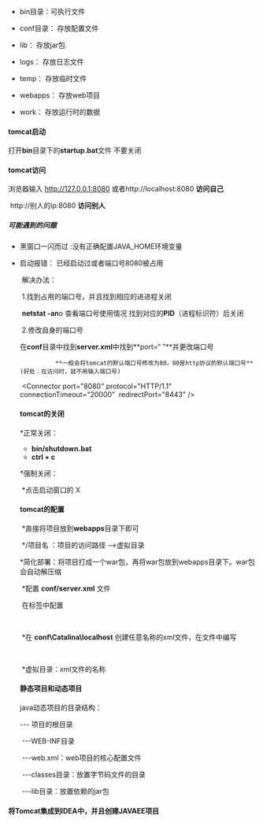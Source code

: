 * bin目录：可执行文件

* conf目录：   存放配置文件
* lib：          存放jar包
* logs：       存放日志文件
* temp：       存放临时文件
* webapps：  存放web项目
* work：          存放运行时的数据

#### tomcat启动

打开**bin**目录下的**startup.bat**文件     不要关闭

#### tomcat访问

浏览器输入 http://127.0.0.1:8080     或者http://localhost:8080        **访问自己**

​                    http://别人的ip:8080                                                            **访问别人**

##### 可能遇到的问题

* 黑窗口一闪而过  :没有正确配置JAVA_HOME环境变量

* 启动报错：           已经启动过或者端口号8080被占用

  ​	解决办法：

  ​			1.找到占用的端口号，并且找到相应的进进程关闭

  ​					**netstat -an**o  查看端口号使用情况     找到对应的**PID**（进程标识符）后关闭

  ​			2.修改自身的端口号

  ​					在**conf**目录中找到**server.xml**中找到**port=“ ”**并更改端口号   

     			**一般会将tomcat的默认端口号修改为80，80是http协议的默认端口号** (好处：在访问时，就不用输入端口号)
  
  ​					 <Connector port="8080" protocol="HTTP/1.1"
​               connectionTimeout="20000"
  ​               redirectPort="8443" />
  
  #### tomcat的关闭
  
  *正常关闭：
  
  	* **bin/shutdown.bat**
  	* **ctrl + c**
  
  *强制关闭：
  
  ​	*点击启动窗口的 X
  
  #### tomcat的配置
  
  ​	*直接将项目放到**webapps**目录下即可
  
  ​				*/项目名  ：项目的访问路径 -->虚拟目录  
  
  ​				*简化部署：将项目打成一个war包，再将war包放到webapps目录下。war包会自动解压缩
  
  ​	*配置 **conf/server.xml** 文件
  
  ​		在<Host>标签中配置
  
  ​           <Context docBase="项目路径"  path="/虚拟路径名" />
  
  ​	*在 **conf\Catalina\localhost** 创建任意名称的xml文件，在文件中编写
  
  ​			<Context docBase="项目路径" />
  
  ​			*虚拟目录：xml文件的名称			
  
  #### 静态项目和动态项目
  
  java动态项目的目录结构：
  
  --- 项目的根目录
  
  ​		---WEB-INF目录
  
  ​			---web.xml：web项目的核心配置文件
  
  ​			---classes目录：放置字节码文件的目录
  
  ​			---lib目录：放置依赖的jar包

#### 将Tomcat集成到IDEA中，并且创建JAVAEE项目

